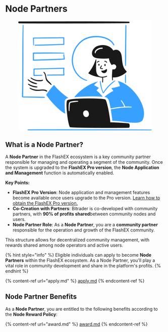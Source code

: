 # Node Partners

<figure><img src="../.gitbook/assets/Group (1).png" alt=""><figcaption></figcaption></figure>

## What is a Node Partner?

A **Node Partner** in the FlashEX ecosystem is a key community partner responsible for managing and operating a segment of the community. Once the system is upgraded to the **FlashEX Pro version**, the **Node Application and Management** function is automatically enabled.

**Key Points:**

* **FlashEX Pro Version**: Node application and management features become available once users upgrade to the Pro version. [Learn how to obtain the FlashEX Pro version.](../flashex-introduction/fqa/bitrader-pro.md)
* **Co-Creation with Partners**: Bitrader is co-developed with community partners, with **90% of profits shared**between community nodes and users.
* **Node Partner Role**: As a **Node Partner**, you are a **community partner** responsible for the operation and growth of the FlashEX community.

This structure allows for decentralized community management, with rewards shared among node operators and active users.

{% hint style="info" %}
Eligible individuals can apply to become **Node Partners** within the FlashEX ecosystem. As a Node Partner, you'll play a vital role in community development and share in the platform's profits.
{% endhint %}

{% content-ref url="apply.md" %}
[apply.md](apply.md)
{% endcontent-ref %}

## Node Partner Benefits

As a **Node Partner**, you are entitled to the following benefits according to the **Node Reward Policy**:

{% content-ref url="award.md" %}
[award.md](award.md)
{% endcontent-ref %}
